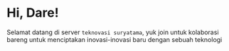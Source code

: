 # Hi, Dare!
Selamat datang di server `teknovasi suryatama`, yuk join untuk kolaborasi bareng untuk menciptakan inovasi-inovasi baru dengan sebuah teknologi
